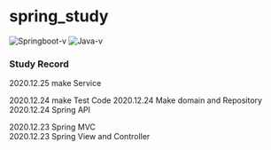 # spring_study
![Springboot-v](https://img.shields.io/badge/Spring_boot-v2.4.1-brightgreen)
![Java-v](https://img.shields.io/badge/Java-v11.0.8-blue)
### Study Record

2020.12.25
make Service

2020.12.24
make Test Code
2020.12.24
Make domain and Repository
2020.12.24
Spring API

2020.12.23
Spring MVC<br>
2020.12.23
Spring View and Controller